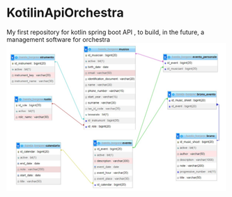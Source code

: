 # KotilinApiOrchestra
My first repository for kotlin spring boot API , to build, in the future, a management software for orchestra
![alt text](https://github.com/LucaR23/KotilinApiOrchestra/blob/[main]/borgone/DB_Schema.jpg?raw=true)
